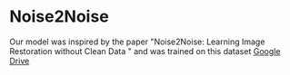 # Noise2Noise

Our model was inspired by the paper "Noise2Noise: Learning Image Restoration without Clean Data
" and was trained on this dataset [Google Drive](https://drive.google.com/drive/folders/1rOxISUac8J6cHhccWPbJpiHT4PzGqm5K?usp=sharing)
